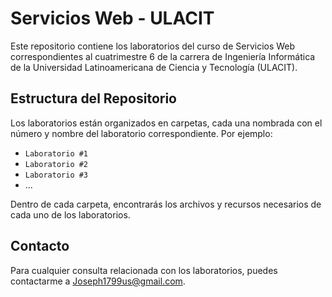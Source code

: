 # Servicios Web - ULACIT

Este repositorio contiene los laboratorios del curso de Servicios Web correspondientes al cuatrimestre 6 de la carrera de Ingeniería Informática de la Universidad Latinoamericana de Ciencia y Tecnología (ULACIT).

## Estructura del Repositorio
Los laboratorios están organizados en carpetas, cada una nombrada con el número y nombre del laboratorio correspondiente. Por ejemplo:
- `Laboratorio #1`
- `Laboratorio #2`
- `Laboratorio #3`
- ...

Dentro de cada carpeta, encontrarás los archivos y recursos necesarios de cada uno de los laboratorios.

## Contacto
Para cualquier consulta relacionada con los laboratorios, puedes contactarme a [Joseph1799us@gmail.com](mailto:Joseph1799us@gmail.com).

